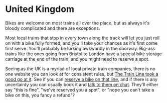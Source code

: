 # United Kingdom

Bikes are welcome on most trains all over the place, but as always it's bloody complicated and there are exceptions. 

Most local trains that stop in every town along the track will let you just roll on with a bike fully formed, and you'll take your chances as it's first come first serve. You'll probably be lurking awkwardly in the doorway. Big-ass trains like the ones going from Bristol to London have a special bike storage carriage at the end of the train, and you might need to reserve a spot.

Seeing as the UK is a myriad of local private train companies, there is no one website you can look at for consistent rules, but [The Train Line took a good go at it](https://www.thetrainline.com/trains/great-britain/bikes-on-trains). See if you can [reserve a bike on that line](https://www.thetrainline.com/en/help/question/4119/how-do-i-reserve-a-space-for-my-bike), and if there is any uncertainty you can usually book it and [talk to them on chat](https://www.thetrainline.com/en/help/contact/chat). They'll either say "this is fine", "we've reserved you a spot", or "nope you can't take a bike on this, you fancy a refund"? 

